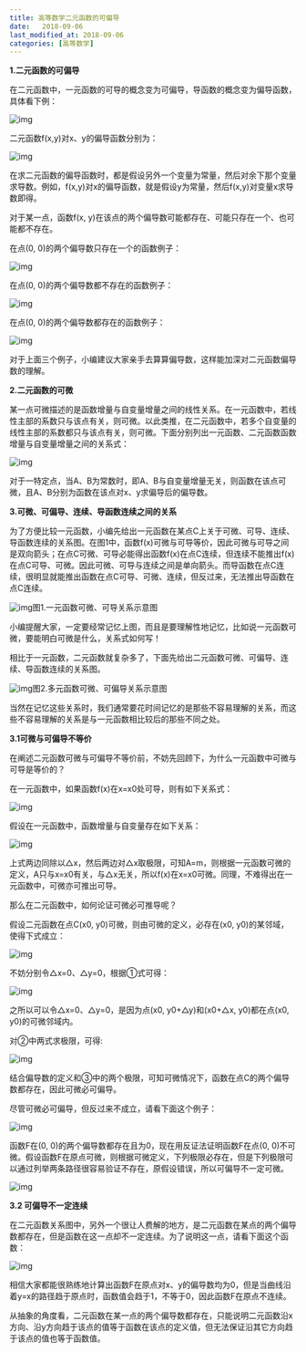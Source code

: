 ```yaml
---
title: 高等数学二元函数的可偏导
date:   2018-09-06
last_modified_at: 2018-09-06
categories: [高等数学]
---
```


**1.二元函数的可偏导**

在二元函数中，一元函数的可导的概念变为可偏导，导函数的概念变为偏导函数，具体看下例：

![img](https://raw.githubusercontent.com/blueflylabor/images/main/9d82d158ccbf6c818200af6499c37c3132fa400c.jpeg)

二元函数f(x,y)对x、y的偏导函数分别为：

![img](https://raw.githubusercontent.com/blueflylabor/images/main/728da9773912b31b5d52d2cda3e5fb7edbb4e11e.jpeg)

在求二元函数的偏导函数时，都是假设另外一个变量为常量，然后对余下那个变量求导数。例如，f(x,y)对x的偏导函数，就是假设y为常量，然后f(x,y)对变量x求导数即得。

对于某一点，函数f(x, y)在该点的两个偏导数可能都存在、可能只存在一个、也可能都不存在。

在点(0, 0)的两个偏导数只存在一个的函数例子：

![img](https://raw.githubusercontent.com/blueflylabor/images/main/2cf5e0fe9925bc31f7e7c860782240b5c9137096.jpeg)

在点(0, 0)的两个偏导数都不存在的函数例子：

![img](https://raw.githubusercontent.com/blueflylabor/images/main/023b5bb5c9ea15ce6c2fde3c90fdf7f73887b2c7.jpeg)

在点(0, 0)的两个偏导数都存在的函数例子：

![img](https://raw.githubusercontent.com/blueflylabor/images/main/0824ab18972bd407221931d55d7453550eb30939.jpeg)

对于上面三个例子，小编建议大家亲手去算算偏导数，这样能加深对二元函数偏导数的理解。

**2.二元函数的可微**

某一点可微描述的是函数增量与自变量增量之间的线性关系。在一元函数中，若线性主部的系数只与该点有关，则可微。以此类推，在二元函数中，若多个自变量的线性主部的系数都只与该点有关，则可微。下面分别列出一元函数、二元函数函数增量与自变量增量之间的关系式：

![img](https://raw.githubusercontent.com/blueflylabor/images/main/d439b6003af33a877c62e124e1a1dd3c5243b587.jpeg)

对于一特定点，当A、B为常数时，即A、B与自变量增量无关，则函数在该点可微，且A、B分别为函数在该点对x、y求偏导后的偏导数。

**3.可微、可偏导、连续、导函数连续之间的关系**

为了方便比较一元函数，小编先给出一元函数在某点C上关于可微、可导、连续、导函数连续的关系图。在图1中，函数f(x)可微与可导等价，因此可微与可导之间是双向箭头；在点C可微、可导必能得出函数f(x)在点C连续，但连续不能推出f(x)在点C可导、可微。因此可微、可导与连续之间是单向箭头。而导函数在点C连续，很明显就能推出函数在点C可导、可微、连续，但反过来，无法推出导函数在点C连续。

![img](https://raw.githubusercontent.com/blueflylabor/images/main/7acb0a46f21fbe09fc1d4d2f4d9dc1378644ad48.jpeg)图1.一元函数可微、可导关系示意图

小编提醒大家，一定要经常记忆上图，而且是要理解性地记忆，比如说一元函数可微，要能明白可微是什么，关系式如何写！

相比于一元函数，二元函数就复杂多了，下面先给出二元函数可微、可偏导、连续、导函数连续的关系图。

![img](https://raw.githubusercontent.com/blueflylabor/images/main/3c6d55fbb2fb43165d025ae105598b2708f7d309.jpeg)图2.多元函数可微、可偏导关系示意图

当然在记忆这些关系时，我们通常要花时间记忆的是那些不容易理解的关系，而这些不容易理解的关系是与一元函数相比较后的那些不同之处。

**3.1可微与可偏导不等价**

在阐述二元函数可微与可偏导不等价前，不妨先回顾下，为什么一元函数中可微与可导是等价的？

在一元函数中，如果函数f(x)在x=x0处可导，则有如下关系式：

![img](https://raw.githubusercontent.com/blueflylabor/images/main/242dd42a2834349b8a998272ec17d8ca34d3bea8.jpeg)

假设在一元函数中，函数增量与自变量存在如下关系：

![img](https://raw.githubusercontent.com/blueflylabor/images/main/6a600c338744ebf8019d6c0aff041a2e6159a71c.jpeg)

上式两边同除以△x，然后两边对△x取极限，可知A=m，则根据一元函数可微的定义，A只与x=x0有关，与△x无关，所以f(x)在x=x0可微。同理，不难得出在一元函数中，可微亦可推出可导。

那么在二元函数中，如何论证可微必可推导呢？

假设二元函数在点C(x0, y0)可微，则由可微的定义，必存在(x0, y0)的某邻域，使得下式成立：

![img](https://raw.githubusercontent.com/blueflylabor/images/main/203fb80e7bec54e7797010c09cc556544dc26a55.jpeg)

不妨分别令△x=0、△y=0，根据①式可得：

![img](https://raw.githubusercontent.com/blueflylabor/images/main/f703738da977391283a65691dde44b1c347ae244.jpeg)

之所以可以令△x=0、△y=0，是因为点(x0, y0+△y)和(x0+△x, y0)都在点(x0, y0)的可微邻域内。

对②中两式求极限，可得:

![img](https://raw.githubusercontent.com/blueflylabor/images/main/e850352ac65c103845d7a20797ec5e17b27e894f.jpeg)

结合偏导数的定义和③中的两个极限，可知可微情况下，函数在点C的两个偏导数都存在，因此可微必可偏导。

尽管可微必可偏导，但反过来不成立，请看下面这个例子：

![img](https://raw.githubusercontent.com/blueflylabor/images/main/08f790529822720ef5a584c15d36c742f31faba0.jpeg)

函数F在(0, 0)的两个偏导数都存在且为0，现在用反证法证明函数F在点(0, 0)不可微。假设函数F在原点可微，则根据可微定义，下列极限必存在，但是下列极限可以通过列举两条路径很容易验证不存在，原假设错误，所以可偏导不一定可微。

![img](https://raw.githubusercontent.com/blueflylabor/images/main/c8177f3e6709c93d685e88a4b9c035d8d0005432.jpeg)

**3.2 可偏导不一定连续**

在二元函数关系图中，另外一个很让人费解的地方，是二元函数在某点的两个偏导数都存在，但是函数在这一点却不一定连续。为了说明这一点，请看下面这个函数：

![img](https://raw.githubusercontent.com/blueflylabor/images/main/0b46f21fbe096b6339eceea129ce4a40e9f8ac48.jpeg)

相信大家都能很熟练地计算出函数F在原点对x、y的偏导数均为0，但是当曲线沿着y=x的路径趋于原点时，函数值会趋于1，不等于0，因此函数F在原点不连续。

从抽象的角度看，二元函数在某一点的两个偏导数都存在，只能说明二元函数沿x方向、沿y方向趋于该点的值等于函数在该点的定义值，但无法保证沿其它方向趋于该点的值也等于函数值。

